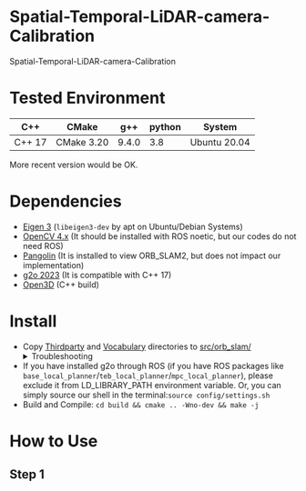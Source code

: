 # Spatial-Temporal-LiDAR-camera-Calibration
Spatial-Temporal-LiDAR-camera-Calibration
# Tested Environment
|C++|CMake|g++|python|System|
|---|---|---|---|---|
|C++ 17| CMake 3.20| 9.4.0| 3.8| Ubuntu 20.04|

More recent version would be OK. 
# Dependencies
* [Eigen 3](http://eigen.tuxfamily.org/) (`libeigen3-dev` by apt on Ubuntu/Debian Systems)
* [OpenCV 4.x](http://opencv.org/) (It should be installed with ROS noetic, but our codes do not need ROS)
* [Pangolin](https://github.com/stevenlovegrove/Pangolin) (It is installed to view ORB_SLAM2, but does not impact our implementation)
* [g2o 2023](https://github.com/RainerKuemmerle/g2o/releases/tag/20230223_git) (It is compatible with C++ 17)
* [Open3D](https://github.com/isl-org/Open3D) (C++ build)
# Install
* Copy [Thirdparty](https://github.com/UZ-SLAMLab/ORB_SLAM3/tree/master/Thirdparty) and [Vocabulary](https://github.com/UZ-SLAMLab/ORB_SLAM3/tree/master/Vocabulary) directories to [src/orb_slam/](./src/orb_slam/) <details>
  <summary>Troubleshooting</summary>
  Note that this version of ORB_SLAM2 is compiled in C++ 17 version and g2o 2023, so DO NOT copy the whole ORB_SLAM2 repo to replace our directory</details>
* If you have installed g2o through ROS (if you have ROS packages like `base_local_planner`/`teb_local_planner`/`mpc_local_planner`), please exclude it from LD_LIBRARY_PATH environment variable. Or, you can simply source our shell in the terminal:`source config/settings.sh`
* Build and Compile: `cd build && cmake .. -Wno-dev && make -j`

# How to Use
## Step 1
